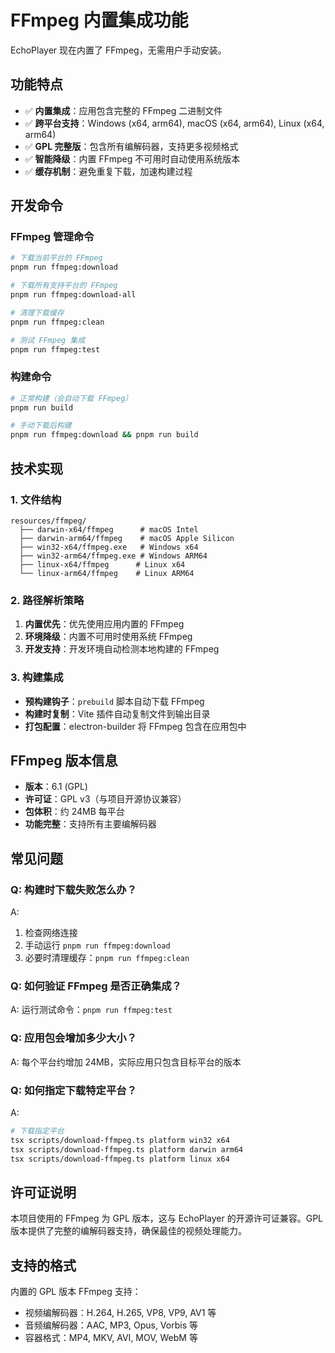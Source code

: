 # FFmpeg 内置集成功能

EchoPlayer 现在内置了 FFmpeg，无需用户手动安装。

## 功能特点

- ✅ **内置集成**：应用包含完整的 FFmpeg 二进制文件
- ✅ **跨平台支持**：Windows (x64, arm64), macOS (x64, arm64), Linux (x64, arm64)
- ✅ **GPL 完整版**：包含所有编解码器，支持更多视频格式
- ✅ **智能降级**：内置 FFmpeg 不可用时自动使用系统版本
- ✅ **缓存机制**：避免重复下载，加速构建过程

## 开发命令

### FFmpeg 管理命令

```bash
# 下载当前平台的 FFmpeg
pnpm run ffmpeg:download

# 下载所有支持平台的 FFmpeg
pnpm run ffmpeg:download-all

# 清理下载缓存
pnpm run ffmpeg:clean

# 测试 FFmpeg 集成
pnpm run ffmpeg:test
```

### 构建命令

```bash
# 正常构建（会自动下载 FFmpeg）
pnpm run build

# 手动下载后构建
pnpm run ffmpeg:download && pnpm run build
```

## 技术实现

### 1. 文件结构

```
resources/ffmpeg/
  ├── darwin-x64/ffmpeg      # macOS Intel
  ├── darwin-arm64/ffmpeg    # macOS Apple Silicon
  ├── win32-x64/ffmpeg.exe   # Windows x64
  ├── win32-arm64/ffmpeg.exe # Windows ARM64
  ├── linux-x64/ffmpeg      # Linux x64
  └── linux-arm64/ffmpeg    # Linux ARM64
```

### 2. 路径解析策略

1. **内置优先**：优先使用应用内置的 FFmpeg
2. **环境降级**：内置不可用时使用系统 FFmpeg
3. **开发支持**：开发环境自动检测本地构建的 FFmpeg

### 3. 构建集成

- **预构建钩子**：`prebuild` 脚本自动下载 FFmpeg
- **构建时复制**：Vite 插件自动复制文件到输出目录
- **打包配置**：electron-builder 将 FFmpeg 包含在应用包中

## FFmpeg 版本信息

- **版本**：6.1 (GPL)
- **许可证**：GPL v3（与项目开源协议兼容）
- **包体积**：约 24MB 每平台
- **功能完整**：支持所有主要编解码器

## 常见问题

### Q: 构建时下载失败怎么办？

A:

1. 检查网络连接
2. 手动运行 `pnpm run ffmpeg:download`
3. 必要时清理缓存：`pnpm run ffmpeg:clean`

### Q: 如何验证 FFmpeg 是否正确集成？

A: 运行测试命令：`pnpm run ffmpeg:test`

### Q: 应用包会增加多少大小？

A: 每个平台约增加 24MB，实际应用只包含目标平台的版本

### Q: 如何指定下载特定平台？

A:

```bash
# 下载指定平台
tsx scripts/download-ffmpeg.ts platform win32 x64
tsx scripts/download-ffmpeg.ts platform darwin arm64
tsx scripts/download-ffmpeg.ts platform linux x64
```

## 许可证说明

本项目使用的 FFmpeg 为 GPL 版本，这与 EchoPlayer 的开源许可证兼容。GPL 版本提供了完整的编解码器支持，确保最佳的视频处理能力。

## 支持的格式

内置的 GPL 版本 FFmpeg 支持：

- 视频编解码器：H.264, H.265, VP8, VP9, AV1 等
- 音频编解码器：AAC, MP3, Opus, Vorbis 等
- 容器格式：MP4, MKV, AVI, MOV, WebM 等
